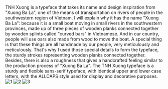 TNH Xuong is a typeface that takes its name and design inspiration from "Xuong Ba La", one of the means of transportation on rivers of people in the southwestern region of Vietnam. I will explain why it has the name "Xuong Ba La": because it is a small boat moving in small rivers in the southwestern provinces, made up of three pieces of wooden planks connected together by wooden splints called "curved bars" in Vietnamese. And in our country, people will use oars also made from wood to move the boat. A special thing is that these things are all handmade by our people, very meticulously and meticulously. That's why I used those special details to form the typeface, the sturdy strokes representing wooden planks connected together. Besides, there is also a roughness that gives a handcrafted feeling similar to the production process of "Xuong Ba La". The TNH Xuong typeface is a sturdy and flexible sans-serif typeface, with identical upper and lower case letters, with the ALLCAPS style used for display and decorative purposes.
![1](https://github.com/TruongNguyenHuy/Xuong/assets/168317153/b7b2953c-79e1-4377-a36c-6d63cf171f33)
![2](https://github.com/TruongNguyenHuy/Xuong/assets/168317153/cb76e107-7ea7-44e0-bcdd-c768f707d61a)
![3](https://github.com/TruongNguyenHuy/Xuong/assets/168317153/7e2a4e71-5134-49d6-87b1-4a118eb65b2a)
